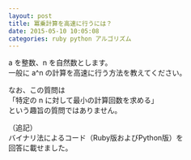 ```yaml
---
layout: post
title: 冪乗計算を高速に行うには？
date: 2015-05-10 10:05:08
categories: ruby python アルゴリズム
---
```

<!-- {% raw %} -->
<p>a を整数、n を自然数とします。<br>
一般に a^n の計算を高速に行う方法を教えてください。</p>

<p>なお、この質問は<br>
「特定の n に対して最小の計算回数を求める」<br>
という趣旨の質問ではありません。</p>

<p>（追記）<br>
バイナリ法によるコード（Ruby版およびPython版）を<br>
回答に載せました。</p>
<!-- {% endraw %} -->
